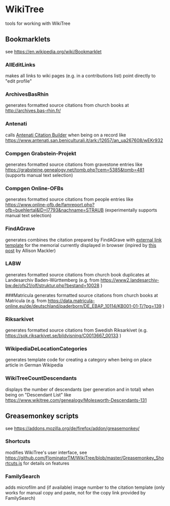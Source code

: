 # WikiTree
tools for working with WikiTree

## Bookmarklets
see https://en.wikipedia.org/wiki/Bookmarklet

### AllEditLinks
makes all links to wiki pages (e.g. in a contributions list) point directly to "edit profile"

### ArchivesBasRhin
generates formatted source citations from church books at http://archives.bas-rhin.fr/

### Antenati
calls [Antenati Citation Builder](https://apps.wikitree.com/apps/clarke11007/antenati.php) when being on a record like https://www.antenati.san.beniculturali.it/ark:/12657/an_ua267608/wEKr932

### Compgen Grabstein-Projekt
generates formatted source citations from gravestone entries like https://grabsteine.genealogy.net/tomb.php?cem=5385&tomb=481 (supports manual text selection)

### Compgen Online-OFBs
generates formatted source citations from people entries like https://www.online-ofb.de/famreport.php?ofb=buehlertal&ID=I7793&nachname=STRAUB  (experimentally supports manual text selection)

### FindAGrave
generates combines the citation prepared by FindAGrave with [external link template](https://www.wikitree.com/wiki/Template:FindAGrave) for the  memorial currently displayed in browser (inpired by [this post](https://www.wikitree.com/g2g/569133/citation-help-findagrave-now-provides-citation-suggestion) by Allison Mackler)

### LABW
generates formatted source citations from church book duplicates at Landesarchiv Baden-Württemberg (e.g. from https://www2.landesarchiv-bw.de/ofs21/olf/struktur.php?bestand=10028 )

###Matricula
generates formatted source citations from church books at Matricula (e.g. from https://data.matricula-online.eu/de/deutschland/paderborn/DE_EBAP_10114/KB001-01-T/?pg=139 )


### Riksarkivet
generates formatted source citations from Swedish Riksarkivet (e.g. https://sok.riksarkivet.se/bildvisning/C0013667_00133 )

### WikipediaDeLocationCategories
generates template code for creating a category when being on place article in German Wikipedia

### WikiTreeCountDescendants
displays the number of descendants (per generation and in total) when being on "Descendant List" like https://www.wikitree.com/genealogy/Molesworth-Descendants-131

## Greasemonkey scripts
see https://addons.mozilla.org/de/firefox/addon/greasemonkey/
### Shortcuts
modifies WikiTree's user interface, see https://github.com/FlominatorTM/WikiTree/blob/master/Greasemonkey_Shortcuts.js for details on features

### FamilySearch
adds microfilm and (if available) image number to the citation template (only works for manual copy and paste, not for the copy link provided by FamilySearch) 

